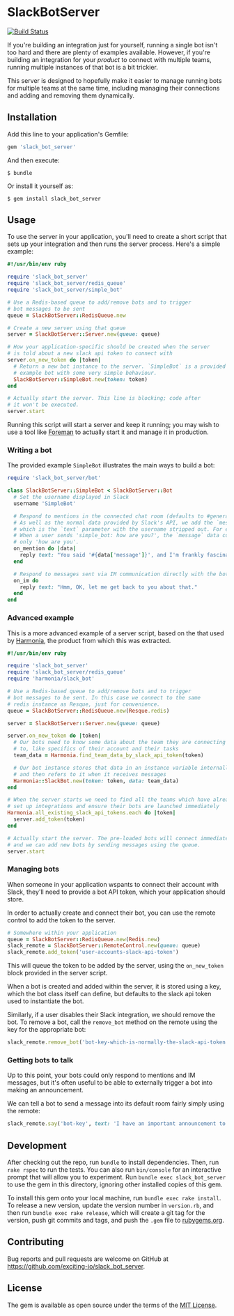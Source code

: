 # SlackBotServer

[![Build Status](https://travis-ci.org/exciting-io/slack-bot-server.svg)](https://travis-ci.org/exciting-io/slack-bot-server)

If you're building an integration just for yourself, running a single bot isn't too hard and there are plenty of examples available. However, if you're building an integration for your *product* to connect with multiple teams, running multiple instances of that bot is a bit trickier.

This server is designed to hopefully make it easier to manage running bots for multiple teams at the same time, including managing their connections and adding and removing them dynamically.

## Installation

Add this line to your application's Gemfile:

```ruby
gem 'slack_bot_server'
```

And then execute:

    $ bundle

Or install it yourself as:

    $ gem install slack_bot_server

## Usage

To use the server in your application, you'll need to create a short script that sets up your integration and then runs the server process. Here's a simple example:

```ruby
#!/usr/bin/env ruby

require 'slack_bot_server'
require 'slack_bot_server/redis_queue'
require 'slack_bot_server/simple_bot'

# Use a Redis-based queue to add/remove bots and to trigger
# bot messages to be sent
queue = SlackBotServer::RedisQueue.new

# Create a new server using that queue
server = SlackBotServer::Server.new(queue: queue)

# How your application-specific should be created when the server
# is told about a new slack api token to connect with
server.on_new_token do |token|
  # Return a new bot instance to the server. `SimpleBot` is a provided
  # example bot with some very simple behaviour.
  SlackBotServer::SimpleBot.new(token: token)
end

# Actually start the server. This line is blocking; code after
# it won't be executed.
server.start
```

Running this script will start a server and keep it running; you may wish to use a tool like [Foreman](http://ddollar.github.io/foreman/) to actually start it and manage it in production.

### Writing a bot

The provided example `SimpleBot` illustrates the main ways to build a bot:

```ruby
require 'slack_bot_server/bot'

class SlackBotServer::SimpleBot < SlackBotServer::Bot
  # Set the username displayed in Slack
  username 'SimpleBot'

  # Respond to mentions in the connected chat room (defaults to #general).
  # As well as the normal data provided by Slack's API, we add the `message`,
  # which is the `text` parameter with the username stripped out. For example,
  # When a user sends 'simple_bot: how are you?', the `message` data contains
  # only 'how are you'.
  on_mention do |data|
    reply text: "You said '#{data['message']}', and I'm frankly fascinated."
  end

  # Respond to messages sent via IM communication directly with the bot.
  on_im do
    reply text: "Hmm, OK, let me get back to you about that."
  end
end
```

### Advanced example

This is a more advanced example of a server script, based on the that used by [Harmonia](https://harmonia.io), the product from which this was extracted.

```ruby
#!/usr/bin/env ruby

require 'slack_bot_server'
require 'slack_bot_server/redis_queue'
require 'harmonia/slack_bot'

# Use a Redis-based queue to add/remove bots and to trigger
# bot messages to be sent. In this case we connect to the same
# redis instance as Resque, just for convenience.
queue = SlackBotServer::RedisQueue.new(Resque.redis)

server = SlackBotServer::Server.new(queue: queue)

server.on_new_token do |token|
  # Our bots need to know some data about the team they are connecting
  # to, like specifics of their account and their tasks
  team_data = Harmonia.find_team_data_by_slack_api_token(token)

  # Our bot instance stores that data in an instance variable internally
  # and then refers to it when it receives messages
  Harmonia::SlackBot.new(token: token, data: team_data)
end

# When the server starts we need to find all the teams which have already
# set up integrations and ensure their bots are launched immediately
Harmonia.all_existing_slack_api_tokens.each do |token|
  server.add_token(token)
end

# Actually start the server. The pre-loaded bots will connect immediately,
# and we can add new bots by sending messages using the queue.
server.start
```

### Managing bots

When someone in your application wspants to connect their account with Slack, they'll need to provide a bot API token, which your application should store.

In order to actually create and connect their bot, you can use the remote
control to add the token to the server.

```ruby
# Somewhere within your application
queue = SlackBotServer::RedisQueue.new(Redis.new)
slack_remote = SlackBotServer::RemoteControl.new(queue: queue)
slack_remote.add_token('user-accounts-slack-api-token')
```

This will queue the token to be added by the server, using the `on_new_token` block provided in the server script.

When a bot is created and added within the server, it is stored using a key, which the bot class itself can define, but defaults to the slack api token used to instantiate the bot.

Similarly, if a user disables their Slack integration, we should remove the bot. To remove a bot, call the `remove_bot` method on the remote using the key for the appropriate bot:

```ruby
slack_remote.remove_bot('bot-key-which-is-normally-the-slack-api-token')
```

### Getting bots to talk

Up to this point, your bots could only respond to mentions and IM messages, but it's often useful to be able to externally trigger a bot into making an announcement.

We can tell a bot to send a message into its default room fairly simply using the remote:

```ruby
slack_remote.say('bot-key', text: 'I have an important announcement to make!')
```

## Development

After checking out the repo, run `bundle` to install dependencies. Then, run `rake rspec` to run the tests. You can also run `bin/console` for an interactive prompt that will allow you to experiment. Run `bundle exec slack_bot_server` to use the gem in this directory, ignoring other installed copies of this gem.

To install this gem onto your local machine, run `bundle exec rake install`. To release a new version, update the version number in `version.rb`, and then run `bundle exec rake release`, which will create a git tag for the version, push git commits and tags, and push the `.gem` file to [rubygems.org](https://rubygems.org).

## Contributing

Bug reports and pull requests are welcome on GitHub at https://github.com/exciting-io/slack_bot_server.


## License

The gem is available as open source under the terms of the [MIT License](http://opensource.org/licenses/MIT).

